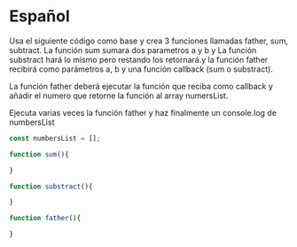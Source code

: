 # Español
Usa el siguiente código como base y crea 3 funciones llamadas father, sum, subtract. La función sum sumara dos parametros a y b y  La función substract hará lo mismo pero restando los retornará.y la función father recibirá como parámetros a, b y una función callback (sum o substract).

La función father deberá ejecutar la función que reciba como callback y añadir el numero que retorne la función al array numersList.

Ejecuta varias veces la función father y haz finalmente un console.log de numbersList

```js
const numbersList = [];

function sum(){

}

function substract(){

}

function father(){

}
```
